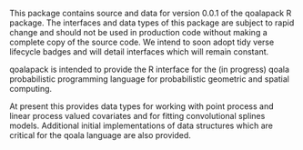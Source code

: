 This package contains source and data for version 0.0.1 of the qoalapack R package. The interfaces and data types of this package are subject to rapid change and should not be used in production code without making a complete copy of the source code. We intend to soon adopt tidy verse lifecycle badges and will detail interfaces which will remain constant.

qoalapack is intended to provide the R interface for the (in progress) qoala probabilistic programming language for probabilistic geometric and spatial computing.

At present this provides data types for working with point process and linear process valued covariates and for fitting convolutional splines models. Additional initial implementations of data structures which are critical for the qoala language are also provided.
